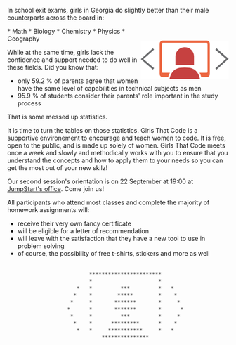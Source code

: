 In school exit exams, girls in Georgia do slightly better than their male counterparts across the board in:





<img align="right" style="margin-top:30px" alt="Girls That Code Logo" title="Girls That Code Logo" src="images/girlsthatcode200px.png" />
* Math
* Biology
* Chemistry
* Physics
* Geography

While at the same time, girls lack the confidence and support needed to do well in these fields.
Did you know that:
* only 59.2 % of parents agree that women have the same level of capabilities in technical subjects as men
* 95.9 % of students consider their parents' role important in the study process

That is some messed up statistics.

It is time to turn the tables on those statistics. Girls That Code is a supportive environement to encourage and teach women to code. It is free, open to the public, and is made up solely of women. Girls That Code meets once a week and slowly and methodically works with you to ensure that you understand the concepts and how to apply them to your needs so you can get the most out of your new skilz!

Our second session's orientation is on 22 September at 19:00 at [JumpStart's office](http://maps.ge/s/SkUe). Come join us!

All participants who attend most classes and complete the majority of homework assignments will:
* receive their very own fancy certificate
* will be eligible for a letter of recommendation
* will leave with the satisfaction that they have a new tool to use in problem solving
* of course, the possibility of free t-shirts, stickers and more as well

```

                          ***********************
                          *                     *  
                      *   *         ***         *   *
                     *    *        *****        *    *
                    *     *       *******       *     *
                   *      *       *******       *      *
                    *     *         ***         *     *
                     *    *      *********      *    *
                      *   *     ***********     *   *
                              ***************

```
